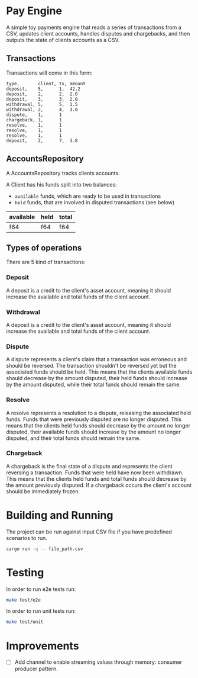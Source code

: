 # Pay Engine

A simple toy payments engine that reads a series of transactions from a CSV, updates client accounts, handles disputes and chargebacks, and then outputs the
state of clients accounts as a CSV.
## Transactions

Transactions will come in this form:
```text
type,       client, tx, amount
deposit,    5,      1,  42.2
deposit,    2,      2,  2.0
deposit,    3,      3,  2.0
withdrawal, 5,      5,  1.5
withdrawal, 2,      4,  3.0
dispute,    1,      1
chargeback, 1,      1
resolve,    1,      1
resolve,    1,      1
resolve,    1,      1
deposit,    2,      7,  3.8
```

## AccountsRepository

A AccountsRepository tracks clients accounts.

A Client has his funds split into two balances:
- `available` funds, which are ready to be used in transactions
- `held` funds, that are involved in disputed transactions (see below)

available|held|total
---------|----|-----
f64|f64|f64

## Types of operations

There are 5 kind of transactions:

### **Deposit**

A deposit is a credit to the client's asset account, meaning it should increase the available and
total funds of the client account.

### **Withdrawal**

A deposit is a credit to the client's asset account, meaning it should increase the available and
total funds of the client account.

### **Dispute**

A dispute represents a client's claim that a transaction was erroneous and should be reversed.
The transaction shouldn't be reversed yet but the associated funds should be held. This means
that the clients available funds should decrease by the amount disputed, their held funds should
increase by the amount disputed, while their total funds should remain the same.

### **Resolve**

A resolve represents a resolution to a dispute, releasing the associated held funds. Funds that
were previously disputed are no longer disputed. This means that the clients held funds should
decrease by the amount no longer disputed, their available funds should increase by the
amount no longer disputed, and their total funds should remain the same.

### **Chargeback**

A chargeback is the final state of a dispute and represents the client reversing a transaction.
Funds that were held have now been withdrawn. This means that the clients held funds and
total funds should decrease by the amount previously disputed. If a chargeback occurs the
client's account should be immediately frozen.

# Building and Running

The project can be run against input CSV file if you have predefined scenarios to run.

```bash
cargo run -q -- file_path.csv
```

# Testing

In order to run e2e tests run:

```bash
make test/e2e
```

In order to run unit tests run:

```bash
make test/unit
```

# Improvements

- [ ] Add channel to enable streaming values through memory: consumer producer pattern.